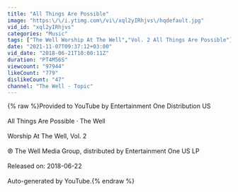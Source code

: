 ```yaml
---
title: "All Things Are Possible"
image: "https:\/\/i.ytimg.com\/vi\/xql2yIRhjvs\/hqdefault.jpg"
vid_id: "xql2yIRhjvs"
categories: "Music"
tags: ["The Well Worship At The Well","Vol. 2 All Things Are Possible"]
date: "2021-11-07T09:37:12+03:00"
vid_date: "2018-06-21T10:00:11Z"
duration: "PT4M56S"
viewcount: "97944"
likeCount: "779"
dislikeCount: "47"
channel: "The Well - Topic"
---
```

{% raw %}Provided to YouTube by Entertainment One Distribution US<br /><br />All Things Are Possible · The Well<br /><br />Worship At The Well, Vol. 2<br /><br />℗ The Well Media Group, distributed by Entertainment One US LP<br /><br />Released on: 2018-06-22<br /><br />Auto-generated by YouTube.{% endraw %}
